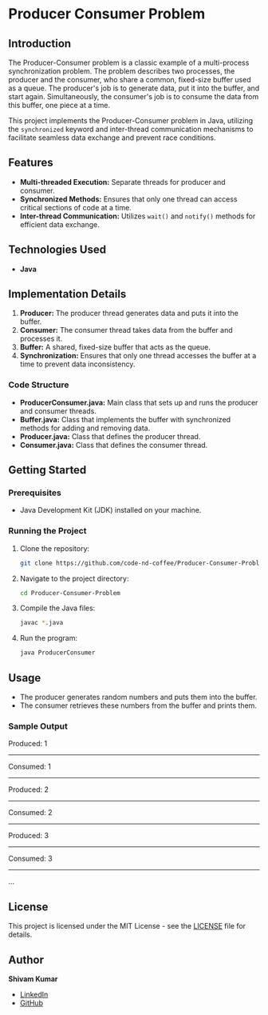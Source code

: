 # Producer Consumer Problem

## Introduction
The Producer-Consumer problem is a classic example of a multi-process synchronization problem. The problem describes two processes, the producer and the consumer, who share a common, fixed-size buffer used as a queue. The producer's job is to generate data, put it into the buffer, and start again. Simultaneously, the consumer's job is to consume the data from this buffer, one piece at a time.

This project implements the Producer-Consumer problem in Java, utilizing the `synchronized` keyword and inter-thread communication mechanisms to facilitate seamless data exchange and prevent race conditions.

## Features
- **Multi-threaded Execution:** Separate threads for producer and consumer.
- **Synchronized Methods:** Ensures that only one thread can access critical sections of code at a time.
- **Inter-thread Communication:** Utilizes `wait()` and `notify()` methods for efficient data exchange.

## Technologies Used
- **Java**

## Implementation Details
1. **Producer:** The producer thread generates data and puts it into the buffer.
2. **Consumer:** The consumer thread takes data from the buffer and processes it.
3. **Buffer:** A shared, fixed-size buffer that acts as the queue.
4. **Synchronization:** Ensures that only one thread accesses the buffer at a time to prevent data inconsistency.

### Code Structure
- **ProducerConsumer.java:** Main class that sets up and runs the producer and consumer threads.
- **Buffer.java:** Class that implements the buffer with synchronized methods for adding and removing data.
- **Producer.java:** Class that defines the producer thread.
- **Consumer.java:** Class that defines the consumer thread.

## Getting Started

### Prerequisites
- Java Development Kit (JDK) installed on your machine.

### Running the Project
1. Clone the repository:
    ```sh
    git clone https://github.com/code-nd-coffee/Producer-Consumer-Problem.git
    ```
2. Navigate to the project directory:
    ```sh
    cd Producer-Consumer-Problem
    ```
3. Compile the Java files:
    ```sh
    javac *.java
    ```
4. Run the program:
    ```sh
    java ProducerConsumer
    ```

## Usage
- The producer generates random numbers and puts them into the buffer.
- The consumer retrieves these numbers from the buffer and prints them.

### Sample Output
Produced: 1 <hr>
Consumed: 1 <hr>
Produced: 2 <hr>
Consumed: 2 <hr>
Produced: 3 <hr>
Consumed: 3 <hr>
...


## License
This project is licensed under the MIT License - see the [LICENSE](LICENSE) file for details.

## Author
**Shivam Kumar**
- [LinkedIn](https://www.linkedin.com/in/codencoffee)
- [GitHub](https://github.com/code-nd-coffee)


